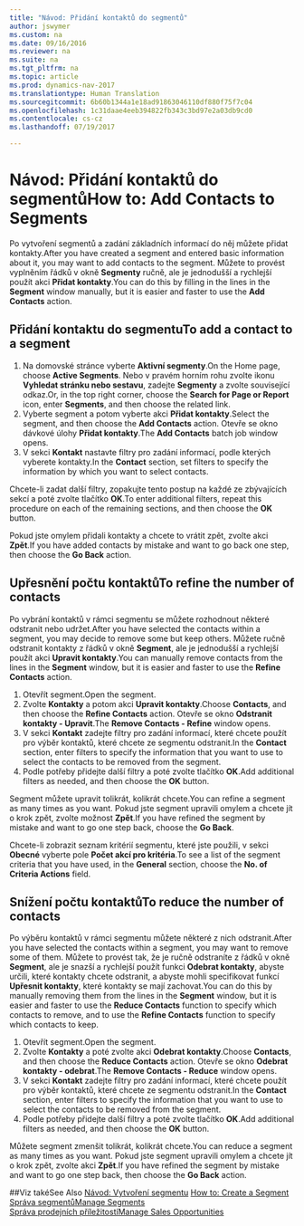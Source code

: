 ```yaml
---
title: "Návod: Přidání kontaktů do segmentů"
author: jswymer
ms.custom: na
ms.date: 09/16/2016
ms.reviewer: na
ms.suite: na
ms.tgt_pltfrm: na
ms.topic: article
ms.prod: dynamics-nav-2017
ms.translationtype: Human Translation
ms.sourcegitcommit: 6b60b1344a1e18ad91863046110df880f75f7c04
ms.openlocfilehash: 1c31daae4eeb394822fb343c3bd97e2a03db9cd0
ms.contentlocale: cs-cz
ms.lasthandoff: 07/19/2017

---
```

# <a name="how-to-add-contacts-to-segments"></a><span data-ttu-id="655d0-102">Návod: Přidání kontaktů do segmentů</span><span class="sxs-lookup"><span data-stu-id="655d0-102">How to: Add Contacts to Segments</span></span>
<span data-ttu-id="655d0-103">Po vytvoření segmentů a zadání základních informací do něj můžete přidat kontakty.</span><span class="sxs-lookup"><span data-stu-id="655d0-103">After you have created a segment and entered basic information about it, you may want to add contacts to the segment.</span></span> <span data-ttu-id="655d0-104">Můžete to provést vyplněním řádků v okně **Segmenty** ručně, ale je jednodušší a rychlejší použít akci **Přidat kontakty**.</span><span class="sxs-lookup"><span data-stu-id="655d0-104">You can do this by filling in the lines in the **Segment** window manually, but it is easier and faster to use the **Add Contacts** action.</span></span>

## <a name="to-add-a-contact-to-a-segment"></a><span data-ttu-id="655d0-105">Přidání kontaktu do segmentu</span><span class="sxs-lookup"><span data-stu-id="655d0-105">To add a contact to a segment</span></span>
1. <span data-ttu-id="655d0-106">Na domovské stránce vyberte **Aktivní segmenty**.</span><span class="sxs-lookup"><span data-stu-id="655d0-106">On the Home page, choose **Active Segments**.</span></span> <span data-ttu-id="655d0-107">Nebo v pravém horním rohu zvolte ikonu **Vyhledat stránku nebo sestavu**, zadejte **Segmenty** a zvolte související odkaz.</span><span class="sxs-lookup"><span data-stu-id="655d0-107">Or, in the top right corner, choose the **Search for Page or Report** icon, enter **Segments**, and then choose the related link.</span></span>  
2. <span data-ttu-id="655d0-108">Vyberte segment a potom vyberte akci **Přidat kontakty**.</span><span class="sxs-lookup"><span data-stu-id="655d0-108">Select the segment, and then choose the **Add Contacts** action.</span></span> <span data-ttu-id="655d0-109">Otevře se okno dávkové úlohy **Přidat kontakty**.</span><span class="sxs-lookup"><span data-stu-id="655d0-109">The **Add Contacts** batch job window opens.</span></span>
3. <span data-ttu-id="655d0-110">V sekci **Kontakt** nastavte filtry pro zadání informací, podle kterých vyberete kontakty.</span><span class="sxs-lookup"><span data-stu-id="655d0-110">In the **Contact** section, set filters to specify the information by which you want to select contacts.</span></span>

<span data-ttu-id="655d0-111">Chcete-li zadat další filtry, zopakujte tento postup na každé ze zbývajících sekcí a poté zvolte tlačítko **OK**.</span><span class="sxs-lookup"><span data-stu-id="655d0-111">To enter additional filters, repeat this procedure on each of the remaining sections, and then choose the **OK** button.</span></span>

<span data-ttu-id="655d0-112">Pokud jste omylem přidali kontakty a chcete to vrátit zpět, zvolte akci **Zpět**.</span><span class="sxs-lookup"><span data-stu-id="655d0-112">If you have added contacts by mistake and want to go back one step, then choose the **Go Back** action.</span></span>

## <a name="to-refine-the-number-of-contacts"></a><span data-ttu-id="655d0-113">Upřesnění počtu kontaktů</span><span class="sxs-lookup"><span data-stu-id="655d0-113">To refine the number of contacts</span></span>
<span data-ttu-id="655d0-114">Po vybrání kontaktů v rámci segmentu se můžete rozhodnout některé odstranit nebo udržet.</span><span class="sxs-lookup"><span data-stu-id="655d0-114">After you have selected the contacts within a segment, you may decide to remove some but keep others.</span></span> <span data-ttu-id="655d0-115">Můžete ručně odstranit kontakty z řádků v okně **Segment**, ale je jednodušší a rychlejší použít akci **Upravit kontakty**.</span><span class="sxs-lookup"><span data-stu-id="655d0-115">You can manually remove contacts from the lines in the **Segment** window, but it is easier and faster to use the **Refine Contacts** action.</span></span>

1. <span data-ttu-id="655d0-116">Otevřít segment.</span><span class="sxs-lookup"><span data-stu-id="655d0-116">Open the segment.</span></span>
2. <span data-ttu-id="655d0-117">Zvolte **Kontakty** a potom akci **Upravit kontakty**.</span><span class="sxs-lookup"><span data-stu-id="655d0-117">Choose **Contacts**, and then choose the **Refine Contacts** action.</span></span> <span data-ttu-id="655d0-118">Otevře se okno **Odstranit kontakty - Upravit**.</span><span class="sxs-lookup"><span data-stu-id="655d0-118">The **Remove Contacts - Refine** window opens.</span></span>
3. <span data-ttu-id="655d0-119">V sekci **Kontakt** zadejte filtry pro zadání informací, které chcete použít pro výběr kontaktů, které chcete ze segmentu odstranit.</span><span class="sxs-lookup"><span data-stu-id="655d0-119">In the **Contact** section, enter filters to specify the information that you want to use to select the contacts to be removed from the segment.</span></span>
4. <span data-ttu-id="655d0-120">Podle potřeby přidejte další filtry a poté zvolte tlačítko **OK**.</span><span class="sxs-lookup"><span data-stu-id="655d0-120">Add additional filters as needed, and then choose the **OK** button.</span></span>

<span data-ttu-id="655d0-121">Segment můžete upravit tolikrát, kolikrát chcete.</span><span class="sxs-lookup"><span data-stu-id="655d0-121">You can refine a segment as many times as you want.</span></span> <span data-ttu-id="655d0-122">Pokud jste segment upravili omylem a chcete jít o krok zpět, zvolte možnost **Zpět**.</span><span class="sxs-lookup"><span data-stu-id="655d0-122">If you have refined the segment by mistake and want to go one step back, choose the **Go Back**.</span></span>

<span data-ttu-id="655d0-123">Chcete-li zobrazit seznam kritérií segmentu, které jste použili, v sekci **Obecné** vyberte pole **Počet akcí pro kritéria**.</span><span class="sxs-lookup"><span data-stu-id="655d0-123">To see a list of the segment criteria that you have used, in the **General** section, choose the **No. of Criteria Actions** field.</span></span>

## <a name="to-reduce-the-number-of-contacts"></a><span data-ttu-id="655d0-124">Snížení počtu kontaktů</span><span class="sxs-lookup"><span data-stu-id="655d0-124">To reduce the number of contacts</span></span>
<span data-ttu-id="655d0-125">Po výběru kontaktů v rámci segmentu můžete některé z nich odstranit.</span><span class="sxs-lookup"><span data-stu-id="655d0-125">After you have selected the contacts within a segment, you may want to remove some of them.</span></span> <span data-ttu-id="655d0-126">Můžete to provést tak, že je ručně odstraníte z řádků v okně **Segment**, ale je snazší a rychlejší použít funkci **Odebrat kontakty**, abyste určili, které kontakty chcete odstranit, a abyste mohli specifikovat funkcí **Upřesnit kontakty**, které kontakty se mají zachovat.</span><span class="sxs-lookup"><span data-stu-id="655d0-126">You can do this by manually removing them from the lines in the **Segment** window, but it is easier and faster to use the **Reduce Contacts** function to specify which contacts to remove, and to use the **Refine Contacts** function to specify which contacts to keep.</span></span>

1. <span data-ttu-id="655d0-127">Otevřít segment.</span><span class="sxs-lookup"><span data-stu-id="655d0-127">Open the segment.</span></span>
2. <span data-ttu-id="655d0-128">Zvolte **Kontakty** a poté zvolte akci **Odebrat kontakty**.</span><span class="sxs-lookup"><span data-stu-id="655d0-128">Choose **Contacts**, and then choose the **Reduce Contacts** action.</span></span> <span data-ttu-id="655d0-129">Otevře se okno **Odebrat kontakty - odebrat**.</span><span class="sxs-lookup"><span data-stu-id="655d0-129">The **Remove Contacts - Reduce** window opens.</span></span>
3. <span data-ttu-id="655d0-130">V sekci **Kontakt** zadejte filtry pro zadání informací, které chcete použít pro výběr kontaktů, které chcete ze segmentu odstranit.</span><span class="sxs-lookup"><span data-stu-id="655d0-130">In the **Contact** section, enter filters to specify the information that you want to use to select the contacts to be removed from the segment.</span></span>
4. <span data-ttu-id="655d0-131">Podle potřeby přidejte další filtry a poté zvolte tlačítko **OK**.</span><span class="sxs-lookup"><span data-stu-id="655d0-131">Add additional filters as needed, and then choose the **OK** button.</span></span>

<span data-ttu-id="655d0-132">Můžete segment zmenšit tolikrát, kolikrát chcete.</span><span class="sxs-lookup"><span data-stu-id="655d0-132">You can reduce a segment as many times as you want.</span></span> <span data-ttu-id="655d0-133">Pokud jste segment upravili omylem a chcete jít o krok zpět, zvolte akci **Zpět**.</span><span class="sxs-lookup"><span data-stu-id="655d0-133">If you have refined the segment by mistake and want to go one step back, then choose the **Go Back** action.</span></span>

##<a name="see-also"></a><span data-ttu-id="655d0-134">Viz také</span><span class="sxs-lookup"><span data-stu-id="655d0-134">See Also</span></span>
<span data-ttu-id="655d0-135">[Návod: Vytvoření segmentu](marketing-how-create-segment.md) </span><span class="sxs-lookup"><span data-stu-id="655d0-135">[How to: Create a Segment](marketing-how-create-segment.md) </span></span>  
[<span data-ttu-id="655d0-136">Správa segmentů</span><span class="sxs-lookup"><span data-stu-id="655d0-136">Manage Segments</span></span>](marketing-segments.md)  
[<span data-ttu-id="655d0-137">Správa prodejních příležitostí</span><span class="sxs-lookup"><span data-stu-id="655d0-137">Manage Sales Opportunities</span></span>](marketing-manage-sales-opportunities.md)  

